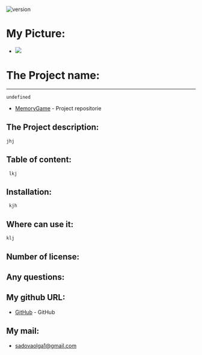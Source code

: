 
   ![version](https://img.shields.io/badge/version-1.2.3-blue)
    
   # My Picture:
   * <a href="https://opencollective.com/shields/sponsor/0/website" target="_blank"><img src="https://avatars3.githubusercontent.com/u/57731190?s=460&u=79ce5852142b8ff112013203ba0481c3fa549f18&v=4"></a>
   # The Project name: 
   ********
    undefined
   * [MemoryGame](https://github.com/OlgaSadova/MemoryGame) - Project repositorie
   ## The Project description: 
    jhj
    
   ## Table of content:
     lkj
   ## Installation:
     kjh
   ## Where can use it: 
    klj
   ## Number of license:  

   ## Any questions: 
  
   ## My github URL:
   * [GitHub](https://github.com/OlgaSadova) - GitHub

   ## My mail:
   * <sadovaolga1@gmail.com>